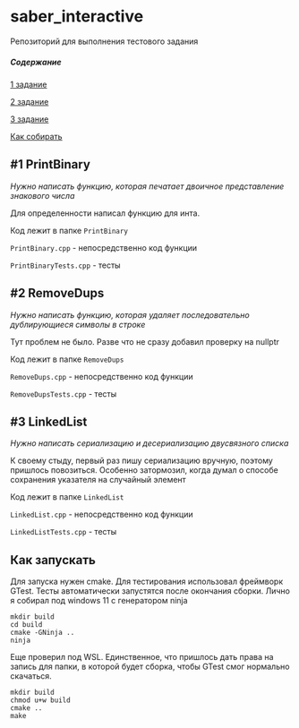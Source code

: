 # saber_interactive
Репозиторий для выполнения тестового задания

##### Содержание
[1 задание](#1-printbinary)

[2 задание](#2-removedups)

[3 задание](#3-linkedlist)

[Как собирать](#как-запускать)

## #1 PrintBinary
_Нужно написать функцию, которая печатает двоичное представление знакового числа_

Для определенности написал функцию для инта.

Код лежит в папке `PrintBinary`

`PrintBinary.cpp` - непосредственно код функции

`PrintBinaryTests.cpp` - тесты

## #2 RemoveDups
_Нужно написать функцию, которая удаляет последовательно дублирующиеся символы в строке_

Тут проблем не было. Разве что не сразу добавил проверку на nullptr

Код лежит в папке `RemoveDups`

`RemoveDups.cpp` - непосредственно код функции

`RemoveDupsTests.cpp` - тесты

## #3 LinkedList
_Нужно написать сериализацию и десериализацию двусвязного списка_

К своему стыду, первый раз пишу сериализацию вручную, поэтому пришлось повозиться. Особенно затормозил, когда думал о способе сохранения указателя на случайный элемент

Код лежит в папке `LinkedList`

`LinkedList.cpp` - непосредственно код функции

`LinkedListTests.cpp` - тесты


## Как запускать
Для запуска нужен cmake. Для тестирования использовал фреймворк GTest. Тесты автоматически запустятся после окончания сборки. Лично я собирал под windows 11 с генератором ninja
```
mkdir build
cd build
cmake -GNinja ..
ninja
```
Еще проверил под WSL. Единственное, что пришлось дать права на запись для папки, в которой будет сборка, чтобы GTest смог нормально скачаться.
```
mkdir build
chmod u+w build
cmake ..
make
```